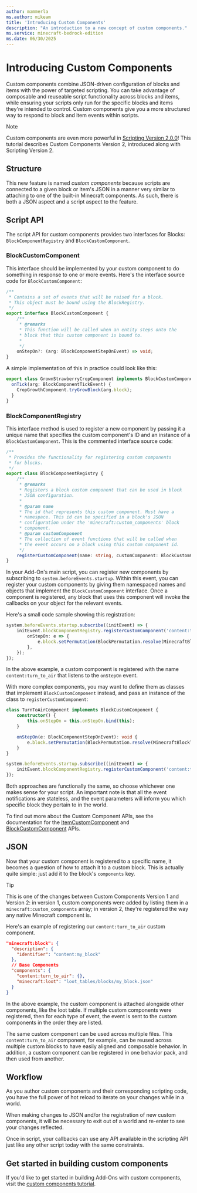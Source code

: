 ```yaml
---
author: mammerla
ms.author: mikeam
title: 'Introducing Custom Components'
description: "An introduction to a new concept of custom components."
ms.service: minecraft-bedrock-edition
ms.date: 06/30/2025
---
```


# Introducing Custom Components

Custom components combine JSON-driven configuration of blocks and items with the power of targeted scripting. You can take advantage of composable and reuseable script functionality across blocks and items, while ensuring your scripts only run for the specific blocks and items they're intended to control. Custom components give you a more structured way to respond to block and item events within scripts.

> [!NOTE]
> Custom components are even more powerful in [Scripting Version 2.0.0](./v2-overview.md#custom-components-v2)! This tutorial describes Custom Components Version 2, introduced along with Scripting Version 2.

## Structure

This new feature is named _custom components_ because scripts are connected to a given block or item's JSON in a manner very similar to attaching to one of the built-in Minecraft components. As such, there is both a JSON aspect and a script aspect to the feature.

## Script API

The script API for custom components provides two interfaces for Blocks: `BlockComponentRegistry` and `BlockCustomComponent`.

### BlockCustomComponent

This interface should be implemented by your custom component to do something in response to one or more events. Here's the interface source code for `BlockCustomComponent`:

```typescript
/**
 * Contains a set of events that will be raised for a block.
 * This object must be bound using the BlockRegistry.
 */
export interface BlockCustomComponent {
    /**
     * @remarks
     * This function will be called when an entity steps onto the
     * block that this custom component is bound to.
     *
     */
    onStepOn?: (arg: BlockComponentStepOnEvent) => void;
}
```

A simple implementation of this in practice could look like this:

```typescript
export class GrownStrawberryCropComponent implements BlockCustomComponent {
  onTick(arg: BlockComponentTickEvent) {
    CropGrowthComponent.tryGrowBlock(arg.block);
  }
}
```

### BlockComponentRegistry

This interface method is used to register a new component by passing it a unique name that specifies the custom component's ID and an instance of a `BlockCustomComponent`. This is the commented interface source code:

```typescript
/**
 * Provides the functionality for registering custom components
 * for blocks.
 */
export class BlockComponentRegistry {
    /**
     * @remarks
     * Registers a block custom component that can be used in block
     * JSON configuration.
     *
     * @param name
     * The id that represents this custom component. Must have a
     * namespace. This id can be specified in a block's JSON
     * configuration under the 'minecraft:custom_components' block
     * component.
     * @param customComponent
     * The collection of event functions that will be called when
     * the event occurs on a block using this custom component id.
     */
    registerCustomComponent(name: string, customComponent: BlockCustomComponent): void;
}
```

In your Add-On's main script, you can register new components by subscribing to `system.beforeEvents.startup`. Within this event, you can register your custom components by giving them namespaced names and objects that implement the `BlockCustomComponent` interface. Once a component is registered, any block that uses this component will invoke the callbacks on your object for the relevant events.

Here's a small code sample showing this registration:

```typescript
system.beforeEvents.startup.subscribe((initEvent) => {
    initEvent.blockComponentRegistry.registerCustomComponent('content:turn_to_air', {
        onStepOn: e => {
            e.block.setPermutation(BlockPermutation.resolve(MinecraftBlockTypes.Air));
        },
    });
});
```

In the above example, a custom component is registered with the name `content:turn_to_air` that listens to the `onStepOn` event.

With more complex components, you may want to define them as classes that implement `BlockCustomComponent` instead, and pass an instance of the class to `registerCustomComponent`:

```typescript
class TurnToAirComponent implements BlockCustomComponent {
    constructor() {
        this.onStepOn = this.onStepOn.bind(this);
    }

    onStepOn(e: BlockComponentStepOnEvent): void {
        e.block.setPermutation(BlockPermutation.resolve(MinecraftBlockTypes.Air));
    }
}

system.beforeEvents.startup.subscribe((initEvent) => {
    initEvent.blockComponentRegistry.registerCustomComponent('content:turn_to_air', new TurnToAirComponent());
});
```

Both approaches are functionally the same, so choose whichever one makes sense for your script. An important note is that all the event notifications are stateless, and the event parameters will inform you which specific block they pertain to in the world.

To find out more about the Custom Component APIs, see the documentation for the [ItemCustomComponent](../../ScriptAPI/minecraft/server/ItemCustomComponent.md) and [BlockCustomComponent](../../ScriptAPI/minecraft/server/BlockCustomComponent.md) APIs.

## JSON

Now that your custom component is registered to a specific name, it becomes a question of how to attach it to a custom block. This is actually quite simple: just add it to the block's `components` key.

> [!TIP]
> This is one of the changes between Custom Components Version 1 and Version 2: in version 1, custom components were added by listing them in a `minecraft:custom_components` array; in version 2, they're registered the way any native Minecraft component is.

Here's an example of registering our `content:turn_to_air` custom component.

```JSON
"minecraft:block": {
  "description": {
    "identifier": "content:my_block"
  },
  // Base Components
  "components": {
    "content:turn_to_air": {},
    "minecraft:loot": "loot_tables/blocks/my_block.json"
  }
}
```

In the above example, the custom component is attached alongside other components, like the loot table. If multiple custom components were registered, then for each type of event, the event is sent to the custom components in the order they are listed.

The same custom component can be used across multiple files. This `content:turn_to_air` component, for example, can be reused across multiple custom blocks to have easily aligned and composable behavior. In addition, a custom component can be registered in one behavior pack, and then used from another.

## Workflow

As you author custom components and their corresponding scripting code, you have the full power of hot reload to iterate on your changes while in a world.

When making changes to JSON and/or the registration of new custom components, it will be necessary to exit out of a world and re-enter to see your changes reflected.

Once in script, your callbacks can use any API available in the scripting API just like any other script today with the same constraints.

## Get started in building custom components

If you'd like to get started in building Add-Ons with custom components, visit the [custom components tutorial](./components-tutorial.md).
